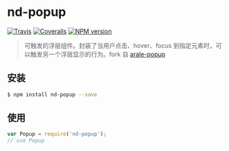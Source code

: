 # nd-popup

[![Travis](https://img.shields.io/travis/ndfront/nd-popup.svg?style=flat-square)](https://github.com/ndfront/nd-popup)
[![Coveralls](https://img.shields.io/coveralls/ndfront/nd-popup.svg?style=flat-square)](https://github.com/ndfront/nd-popup)
[![NPM version](https://img.shields.io/npm/v/nd-popup.svg?style=flat-square)](https://npmjs.org/package/nd-popup)

> 可触发的浮层组件。封装了当用户点击、hover、focus 到指定元素时，可以触发另一个浮层显示的行为。fork 自 [arale-popup](https://github.com/aralejs/popup)

## 安装

```bash
$ npm install nd-popup --save
```

## 使用

```js
var Popup = require('nd-popup');
// use Popup
```
